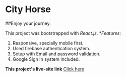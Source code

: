 # City Horse
##Enjoy your journey.


This project was bootstrapped with *React.js*.
**Features*:

1. Responsive, specially mobile first.
2. Used firebase authentication system.
3. Setup with Email and password validation.
4. Google Sign In system included.


**This project's live-site link**  [Click here](https://city-horse.web.app/)